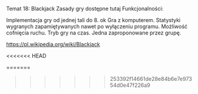 Temat 18: Blackjack
Zasady gry dostępne tutaj Funkcjonalności:

Implementacja gry od jednej tali do 8. ok
Gra z komputerem.
Statystyki wygranych zapamiętywanych nawet po wyłączeniu programu.
Możliwość cofnięcia ruchu.
Tryb gry na czas.
Jedna zaproponowane przez grupę.

https://pl.wikipedia.org/wiki/Blackjack

<<<<<<< HEAD

=======

>>>>>>> 253392f14661de28e84b6e7e97354d0e47f226a9
